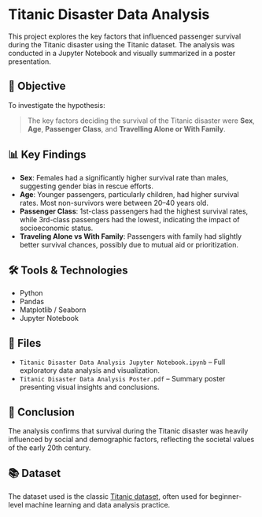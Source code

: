 # Titanic Disaster Data Analysis

This project explores the key factors that influenced passenger survival during the Titanic disaster using the Titanic dataset. The analysis was conducted in a Jupyter Notebook and visually summarized in a poster presentation.

## 📌 Objective

To investigate the hypothesis:

> The key factors deciding the survival of the Titanic disaster were **Sex**, **Age**, **Passenger Class**, and **Travelling Alone or With Family**.

## 📊 Key Findings

- **Sex**: Females had a significantly higher survival rate than males, suggesting gender bias in rescue efforts.
- **Age**: Younger passengers, particularly children, had higher survival rates. Most non-survivors were between 20–40 years old.
- **Passenger Class**: 1st-class passengers had the highest survival rates, while 3rd-class passengers had the lowest, indicating the impact of socioeconomic status.
- **Traveling Alone vs With Family**: Passengers with family had slightly better survival chances, possibly due to mutual aid or prioritization.

## 🛠️ Tools & Technologies

- Python
- Pandas
- Matplotlib / Seaborn
- Jupyter Notebook

## 📁 Files

- `Titanic Disaster Data Analysis Jupyter Notebook.ipynb` – Full exploratory data analysis and visualization.
- `Titanic Disaster Data Analysis Poster.pdf` – Summary poster presenting visual insights and conclusions.

## 📌 Conclusion

The analysis confirms that survival during the Titanic disaster was heavily influenced by social and demographic factors, reflecting the societal values of the early 20th century.

## 📚 Dataset

The dataset used is the classic [Titanic dataset](https://www.kaggle.com/c/titanic/data), often used for beginner-level machine learning and data analysis practice.
